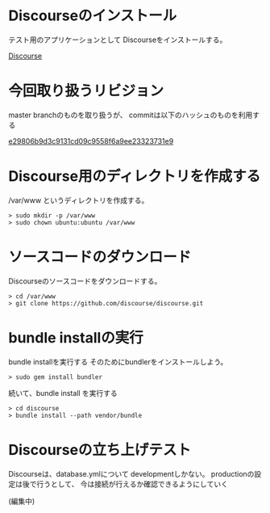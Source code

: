 # Discourseのインストール

テスト用のアプリケーションとして
Discourseをインストールする。

[Discourse](http://www.discourse.org/)

# 今回取り扱うリビジョン

master branchのものを取り扱うが、
commitは以下のハッシュのものを利用する

[e29806b9d3c9131cd09c9558f6a9ee23323731e9](https://github.com/discourse/discourse/tree/e29806b9d3c9131cd09c9558f6a9ee23323731e9)

# Discourse用のディレクトリを作成する

/var/www というディレクトリを作成する。

```
> sudo mkdir -p /var/www
> sudo chown ubuntu:ubuntu /var/www
```

# ソースコードのダウンロード

Discourseのソースコードをダウンロードする。

```
> cd /var/www
> git clone https://github.com/discourse/discourse.git
```

# bundle installの実行

bundle installを実行する
そのためにbundlerをインストールしよう。

```
> sudo gem install bundler
```

続いて、bundle install を実行する

```
> cd discourse
> bundle install --path vendor/bundle
```

# Discourseの立ち上げテスト

Discourseは、database.ymlについて
developmentしかない。
productionの設定は後で行うとして、
今は接続が行えるか確認できるようにしていく

(編集中)
